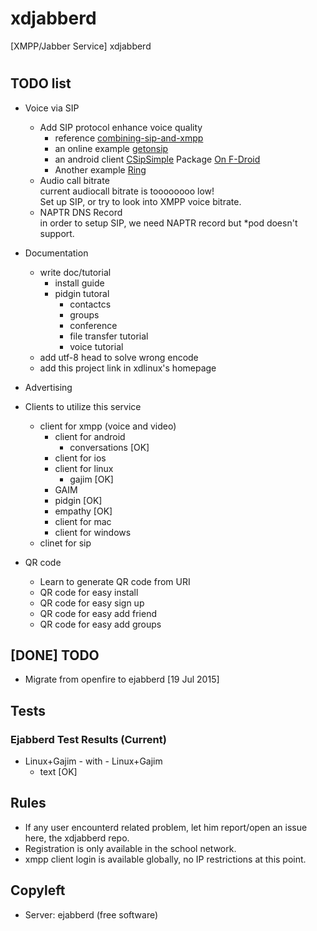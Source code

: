 # xdjabberd
[XMPP/Jabber Service] xdjabberd

# 

## TODO list
* Voice via SIP
  * Add SIP protocol enhance voice quality
    - reference [combining-sip-and-xmpp](http://www.onsip.com/about-voip/sip/combining-sip-and-xmpp)
    - an online example [getonsip](https://www.getonsip.com/)
    - an android client [CSipSimple](https://play.google.com/store/apps/details?id=com.csipsimple&hl=en) Package [On F-Droid](https://f-droid.org/repository/browse/?fdid=com.csipsimple)
    - Another example [Ring](http://ring.cx/)
  * Audio call bitrate  
    current audiocall bitrate is toooooooo low!  
    Set up SIP, or try to look into XMPP voice bitrate.  
  * NAPTR DNS Record  
    in order to setup SIP, we need NAPTR record but *pod doesn't support.  

* Documentation
  * write doc/tutorial
    - install guide
    - pidgin tutoral
      - contactcs
      - groups
      - conference
      - file transfer tutorial
      - voice tutorial
  * add utf-8 head to solve wrong encode
  * add this project link in xdlinux's homepage

* Advertising

* Clients to utilize this service
  * client for xmpp (voice and video)
    - client for android
      - conversations [OK]
    - client for ios
    - client for linux
      - gajim [OK]
  	- GAIM
  	- pidgin [OK]
  	- empathy [OK]
    - client for mac
    - client for windows
  * clinet for sip

* QR code
  * Learn to generate QR code from URI
  * QR code for easy install
  * QR code for easy sign up
  * QR code for easy add friend
  * QR code for easy add groups

## [DONE] TODO

  * Migrate from openfire to ejabberd [19 Jul 2015]

## Tests
### Ejabberd Test Results (Current)

* Linux+Gajim - with - Linux+Gajim
  - text [OK]

## Rules
* If any user encounterd related problem, let him report/open an issue here, the xdjabberd repo.
* Registration is only available in the school network.
* xmpp client login is available globally, no IP restrictions at this point.

## Copyleft
* Server: ejabberd (free software)
